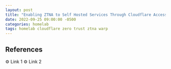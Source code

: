 ```yaml
---
layout: post
title: "Enabling ZTNA to Self Hosted Services Through Cloudflare Access"
date: 2022-09-25 09:00:00 -0500
categories: homelab
tags: homelab cloudflare zero trust ztna warp
---
```


## References

⚙️ Link 1
⚙️ Link 2
